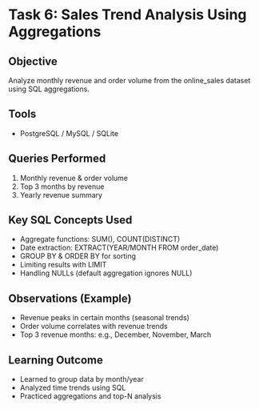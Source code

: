 # Task 6: Sales Trend Analysis Using Aggregations

## Objective
Analyze monthly revenue and order volume from the online_sales dataset using SQL aggregations.

## Tools
- PostgreSQL / MySQL / SQLite

## Queries Performed
1. Monthly revenue & order volume
2. Top 3 months by revenue
3. Yearly revenue summary

## Key SQL Concepts Used
- Aggregate functions: SUM(), COUNT(DISTINCT)
- Date extraction: EXTRACT(YEAR/MONTH FROM order_date)
- GROUP BY & ORDER BY for sorting
- Limiting results with LIMIT
- Handling NULLs (default aggregation ignores NULL)

## Observations (Example)
- Revenue peaks in certain months (seasonal trends)
- Order volume correlates with revenue trends
- Top 3 revenue months: e.g., December, November, March

## Learning Outcome
- Learned to group data by month/year
- Analyzed time trends using SQL
- Practiced aggregations and top-N analysis
